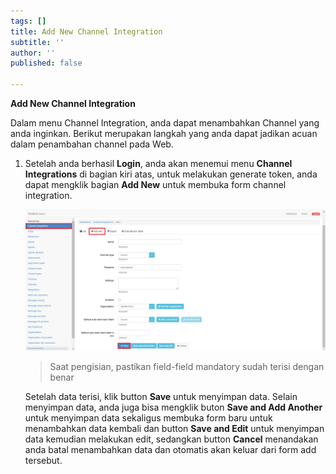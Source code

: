 ```yaml
---
tags: []
title: Add New Channel Integration
subtitle: ''
author: ''
published: false

---
```

**Add New Channel Integration**

Dalam menu Channel Integration, anda dapat menambahkan Channel yang anda inginkan. Berikut merupakan langkah yang anda dapat jadikan acuan dalam penambahan channel pada Web.

1. Setelah anda berhasil **Login**, anda akan menemui menu **Channel Integrations** di bagian kiri atas, untuk melakukan generate token, anda dapat mengklik bagian **Add New** untuk membuka form channel integration.

   ![](/uploads/channel1.PNG)

   > Saat pengisian, pastikan field-field mandatory sudah terisi dengan benar

   Setelah data terisi, klik button **Save** untuk menyimpan data. Selain menyimpan data, anda juga bisa mengklik buton **Save and Add Another** untuk menyimpan data sekaligus membuka form baru untuk menambahkan data kembali dan button **Save and Edit** untuk menyimpan data kemudian melakukan edit, sedangkan button **Cancel** menandakan anda batal menambahkan data dan otomatis akan keluar dari form add tersebut.
